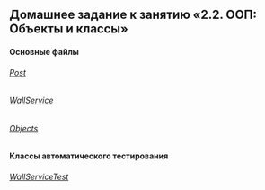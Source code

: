 ## Домашнее задание к занятию «2.2. ООП: Объекты и классы»
#### Основные файлы
###### [Post](https://github.com/NetologyHomeWork/PostWallLesson5/blob/main/src/main/kotlin/ru/netology/Post.kt)
###### [WallService](https://github.com/NetologyHomeWork/PostWallLesson5/blob/main/src/main/kotlin/ru/netology/WallService.kt)
###### [Objects](https://github.com/NetologyHomeWork/PostWallLesson5/tree/main/src/main/kotlin/ru/netology/objects)
#### Классы автоматического тестирования
###### [WallServiceTest](https://github.com/NetologyHomeWork/PostWallLesson5/blob/main/src/test/kotlin/ru/netology/WallServiceTest.kt)

